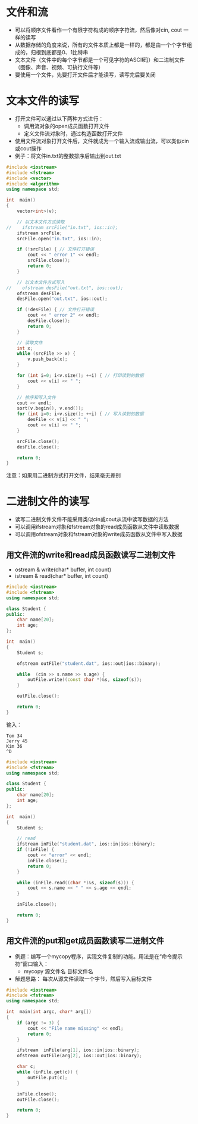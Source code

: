 
# 文件和流
* 可以将顺序文件看作一个有限字符构成的顺序字符流，然后像对cin, cout 一样的读写
* 从数据存储的角度来说，所有的文件本质上都是一样的，都是由一个个字节组成的，归根到底都是0、1比特串
* 文本文件（文件中的每个字节都是一个可见字符的ASCII码）和二进制文件（图像、声音、视频、可执行文件等）
* 要使用一个文件，先要打开文件后才能读写，读写完后要关闭

# 文本文件的读写
  * 打开文件可以通过以下两种方式进行：
    * 调用流对象的open成员函数打开文件
    * 定义文件流对象时，通过构造函数打开文件
  * 使用文件流对象打开文件后，文件就成为一个输入流或输出流，可以类似cin或cout操作
  * 例子：将文件in.txt的整数排序后输出到out.txt
```c++
#include <iostream>
#include <fstream>
#include <vector>
#include <algorithm>
using namespace std;

int  main()
{
    vector<int>(v);

    // 以文本文件方式读取
//    ifstream srcFile("in.txt", ios::in);
    ifstream srcFile;
    srcFile.open("in.txt", ios::in);

    if (!srcFile) { // 文件打开错误
        cout << " error 1" << endl;
        srcFile.close();
        return 0;
    }

    // 以文本文件方式写入
//    ofstream desFile("out.txt", ios::out);
    ofstream desFile;
    desFile.open("out.txt", ios::out);

    if (!desFile) { // 文件打开错误
        cout << " error 2" << endl;
        desFile.close();
        return 0;
    }

    // 读取文件
    int x;
    while (srcFile >> x) {
        v.push_back(x);
    }

    for (int i=0; i<v.size(); ++i) { // 打印读到的数据
        cout << v[i] << " ";
    }

    // 排序和写入文件
    cout << endl;
    sort(v.begin(), v.end());
    for (int i=0; i<v.size(); ++i) { // 写入读到的数据
        desFile << v[i] << " ";
        cout << v[i] << " ";
    }

    srcFile.close();
    desFile.close();

    return 0;
}
```

注意：如果用二进制方式打开文件，结果毫无差别

# 二进制文件的读写
 * 读写二进制文件文件不能采用类似cin或cout从流中读写数据的方法
 * 可以调用ifstream对象和fstream对象的read成员函数从文件中读取数据
 * 可以调用ofstream对象和fstream对象的write成员函数从文件中写入数据
 
## 用文件流的write和read成员函数读写二进制文件
 * ostream & write(char* buffer, int count)
 * istream & read(char* buffer, int count)
```c++
#include <iostream>
#include <fstream>
using namespace std;

class Student {
public:
    char name[20];
    int age;
};

int  main()
{
    Student s;

    ofstream outFile("student.dat", ios::out|ios::binary);

    while  (cin >> s.name >> s.age) {
        outFile.write((const char *)&s, sizeof(s));
    }

    outFile.close();

    return 0;
}
```
输入：
```
Tom 34
Jerry 45
Kim 36
^D
```

```c++
#include <iostream>
#include <fstream>
using namespace std;

class Student {
public:
    char name[20];
    int age;
};

int  main()
{
    Student s;

    // read
    ifstream inFile("student.dat", ios::in|ios::binary);
    if (!inFile) {
        cout << "error" << endl;
        inFile.close();
        return 0;
    }

    while (inFile.read((char *)&s, sizeof(s))) {
        cout << s.name << " " << s.age << endl;
    }

    inFile.close();

    return 0;
}
```

## 用文件流的put和get成员函数读写二进制文件
 * 例题：编写一个mycopy程序，实现文件复制的功能。用法是在“命令提示符”窗口输入：
   * mycopy 源文件名 目标文件名
 * 解题思路： 每次从源文件读取一个字节，然后写入目标文件
```c++
#include <iostream>
#include <fstream>
using namespace std;

int  main(int argc, char* arg[])
{
    if (argc != 3) {
        cout << "File name missing" << endl;
        return 0;
    }

    ifstream  inFile(arg[1], ios::in|ios::binary);
    ofstream outFile(arg[2], ios::out|ios::binary);

    char c;
    while (inFile.get(c)) {
        outFile.put(c);
    }

    inFile.close();
    outFile.close();

    return 0;
}
```
